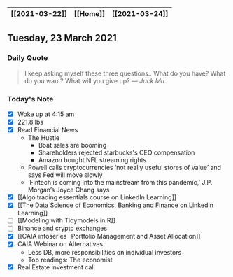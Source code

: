 | [[2021-03-22]] | [[Home]] | [[2021-03-24]] |
| :------------: | :------: | :------------: |

## Tuesday, 23 March 2021

### Daily Quote
> I keep asking myself these three questions.. What do you have? What do you want? What will you give up?
> &mdash; <cite>Jack Ma</cite>

### Today's Note

- [x] Woke up at 4:15 am
- [x] 221.8 lbs
- [x] Read Financial News
	- The Hustle
		- Boat sales are booming
		- Shareholders rejected starbucks's CEO compensation
		- Amazon bought NFL streaming rights
	- Powell calls cryptocurrencies ‘not really useful stores of value’ and says Fed will move slowly[ ](https://www.cnbc.com/2021/03/22/cryptocurrencies-are-not-useful-stores-of-value-says-feds-powell.html)
	- ‘Fintech is coming into the mainstream from this pandemic,’ J.P. Morgan’s Joyce Chang says[ ](https://www.cnbc.com/2021/03/05/fintech-is-coming-into-the-mainstream-from-the-pandemic-jpmorgan.html?&amp;qsearchterm=bitcoin%20jp%20morgan)
- [x] [[Algo trading essentials course on LinkedIn Learning]]
- [x] [[The Data Science of Economics, Banking and Finance on LinkedIn Learning]]
- [ ] [[Modeling with Tidymodels in R]]
- [ ] Binance and crypto exchanges
- [x] [[CAIA infoseries -Portfolio Management and Asset Allocation]]
- [x] CAIA Webinar on Alternatives
	- Less DB, more responsibilities on individual investors
	- Top readings: The economist
- [x] Real Estate investment call